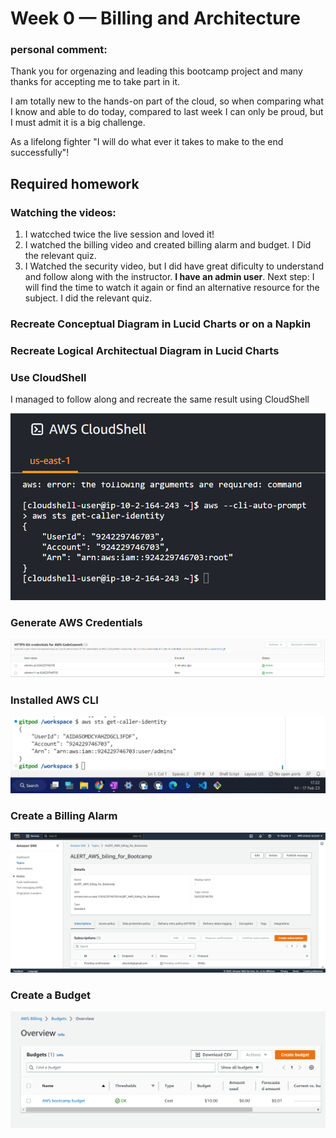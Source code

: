 # Week 0 — Billing and Architecture

### personal comment:
  Thank you for orgenazing and leading this bootcamp project and many thanks for accepting me to take part in it.
  
  I am totally new to the hands-on part of the cloud, so when comparing what I know and able to do today, compared to last week I can only be proud, but I must admit it is a big challenge. 
  
  As a lifelong fighter "I will do what ever it takes to make to the end successfully"! 
  
  ## Required homework
  
  ### Watching the videos:
  1. I watcched twice the live session and loved it! 
  2. I watched the billing video and created billing alarm and budget. I Did the relevant quiz.
  3. I Watched the security video, but I did have great dificulty to understand and follow along with the instructor. **I have an admin user**. Next step: I will find the time to watch it again or find an alternative resource for the subject. I did the relevant quiz. 

### Recreate Conceptual Diagram in Lucid Charts or on a Napkin


### Recreate Logical Architectual Diagram in Lucid Charts



### Use CloudShell  
I managed to follow along and recreate the same result using CloudShell  

![CloudShell - aws sts get-caller-identity](https://github.com/AharaleBatonia/aws-bootcamp-cruddur-2023/blob/main/journal/assets/CloudShell%20-%20aws%20sts%20get-caller-identity.png)


### Generate AWS Credentials

![AWS Credentials](https://github.com/AharaleBatonia/aws-bootcamp-cruddur-2023/blob/main/journal/assets/credentials.png)

### Installed AWS CLI

![cli via Gitpod ... aws sts get-caller-identity](https://github.com/AharaleBatonia/aws-bootcamp-cruddur-2023/blob/main/journal/assets/cli%20via%20Gitpod%20-%20aws%20sts%20get-caller-identity.png)

### Create a Billing Alarm

![billing alert - Simple Notification Service](https://github.com/AharaleBatonia/aws-bootcamp-cruddur-2023/blob/main/journal/assets/billing%20alert%20%20%2B%20SNS.png)

### Create a Budget

![Budget](https://github.com/AharaleBatonia/aws-bootcamp-cruddur-2023/blob/main/journal/assets/Budget.png)











  
